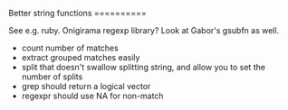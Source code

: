 
Better string functions ==========

See e.g. ruby.  Onigirama regexp library?  Look at Gabor's gsubfn as well.

  * count number of matches
  * extract grouped matches easily
  * split that doesn't swallow splitting string, and allow you to set the number of splits
  * grep should return a logical vector
  * regexpr should use NA for non-match
